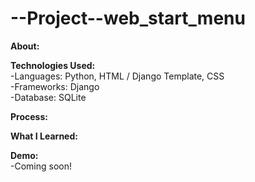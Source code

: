 # --Project--web_start_menu

<strong>About:</strong></br>

<strong>Technologies Used:</strong></br>
-Languages: Python, HTML / Django Template, CSS</br>
-Frameworks: Django</br>
-Database: SQLite</br>

<strong>Process:</strong></br>

<strong>What I Learned:</strong></br>

<strong>Demo:</strong></br>
-Coming soon!</br>

